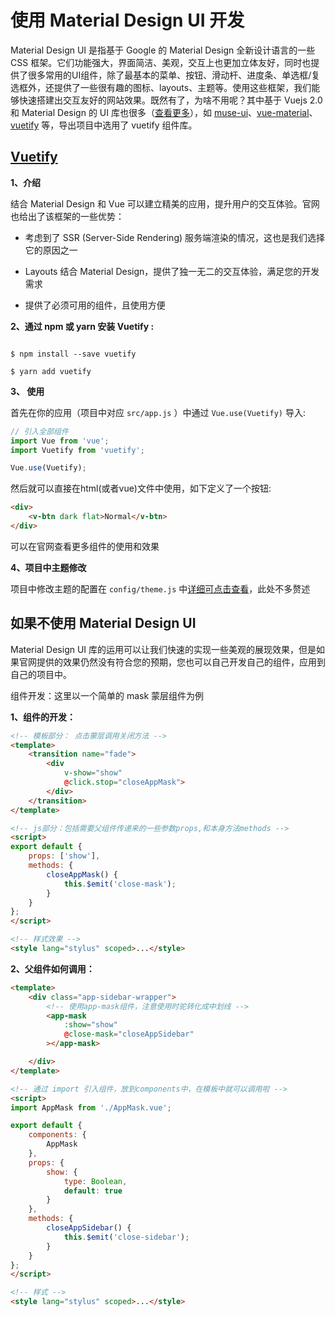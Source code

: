 # 使用 Material Design UI 开发

Material Design UI 是指基于 Google 的 Material Design 全新设计语言的一些 CSS 框架。它们功能强大，界面简洁、美观，交互上也更加立体友好，同时也提供了很多常用的UI组件，除了最基本的菜单、按钮、滑动杆、进度条、单选框/复选框外，还提供了一些很有趣的图标、layouts、主题等。使用这些框架，我们能够快速搭建出交互友好的网站效果。既然有了，为啥不用呢？其中基于 Vuejs 2.0 和 Material Design 的 UI 库也很多（[查看更多](https://www.awesomes.cn/subject/vue#Dom-框架)），如 [muse-ui](http://www.muse-ui.org/#/index)、[vue-material](http://vuematerial.com/#/)、[vuetify](https://vuetifyjs.com/) 等，导出项目中选用了 vuetify 组件库。


## [Vuetify](https://vuetifyjs.com)

**1、介绍**

结合 Material Design 和 Vue 可以建立精美的应用，提升用户的交互体验。官网也给出了该框架的一些优势：

* 考虑到了 SSR (Server-Side Rendering) 服务端渲染的情况，这也是我们选择它的原因之一

* Layouts 结合 Material Design，提供了独一无二的交互体验，满足您的开发需求

* 提供了必须可用的组件，且使用方便


**2、通过 npm 或 yarn 安装 Vuetify :**

```npm

$ npm install --save vuetify

$ yarn add vuetify
```


**3、 使用**

首先在你的应用（项目中对应 `src/app.js` ）中通过 `Vue.use(Vuetify)` 导入:


```js
// 引入全部组件
import Vue from 'vue';
import Vuetify from 'vuetify';

Vue.use(Vuetify);
```

然后就可以直接在html(或者vue)文件中使用，如下定义了一个按钮:

```html
<div>
    <v-btn dark flat>Normal</v-btn>
</div>
```

可以在官网查看更多组件的使用和效果

**4、项目中主题修改**

项目中修改主题的配置在 `config/theme.js` 中[详细可点击查看](./04-how-to-change-theme.md)，此处不多赘述



## 如果不使用 Material Design UI

Material Design UI 库的运用可以让我们快速的实现一些美观的展现效果，但是如果官网提供的效果仍然没有符合您的预期，您也可以自己开发自己的组件，应用到自己的项目中。


组件开发：这里以一个简单的 mask 蒙层组件为例


**1、组件的开发：**

```html
<!-- 模板部分： 点击蒙层调用关闭方法 -->
<template>
    <transition name="fade">
        <div
            v-show="show"
            @click.stop="closeAppMask">
        </div>
    </transition>
</template>

<!-- js部分：包括需要父组件传递来的一些参数props,和本身方法methods -->
<script>
export default {
    props: ['show'],
    methods: {
        closeAppMask() {
            this.$emit('close-mask');
        }
    }
};
</script>

<!-- 样式效果 -->
<style lang="stylus" scoped>...</style>
```

**2、父组件如何调用：**


```html
<template>
    <div class="app-sidebar-wrapper">
        <!-- 使用app-mask组件，注意使用时驼转化成中划线 -->
        <app-mask
            :show="show"
            @close-mask="closeAppSidebar"
        ></app-mask>

    </div>
</template>

<!-- 通过 import 引入组件，放到components中，在模板中就可以调用啦 -->
<script>
import AppMask from './AppMask.vue';

export default {
    components: {
        AppMask
    },
    props: {
        show: {
            type: Boolean,
            default: true
        }
    },
    methods: {
        closeAppSidebar() {
            this.$emit('close-sidebar');
        }
    }
};
</script>

<!-- 样式 -->
<style lang="stylus" scoped>...</style>
```
